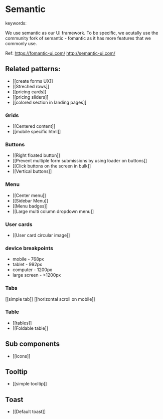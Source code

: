 # Semantic
keywords: 

We use semantic as our UI framework. To be specific, we acutally use the community fork of semantic - fomantic as it has more features that we commonly use.

Ref: 
https://fomantic-ui.com/
http://semantic-ui.com/

## Related patterns:
- [[create forms UX]]
- [[Streched rows]]
- [[pricing cards]]
- [[pricing sliders]]
- [[colored section in landing pages]]


### Grids
- [[Centered content]]
- [[mobile specific html]]
### Buttons
- [[Right floated button]]
- [[Prevent multiple form submissions by using loader on buttons]]
- [[Click buttons on the screen in bulk]]
- [[Vertical buttons]]

### Menu
- [[Center menu]]
- [[Sidebar Menu]]
- [[Menu badges]]
- [[Large multi column dropdown menu]]

### User cards
- [[User card circular image]]

### device breakpoints 
- mobile - 768px
- tablet - 992px
- computer - 1200px
- large screen - >1200px

### Tabs
[[simple tab]]
[[horizontal scroll on mobile]]

### Table 
- [[tables]]
- [[Foldable table]]



## Sub components 
- [[icons]]

## Tooltip
- [[simple tooltip]]

## Toast
- [[Default toast]]

